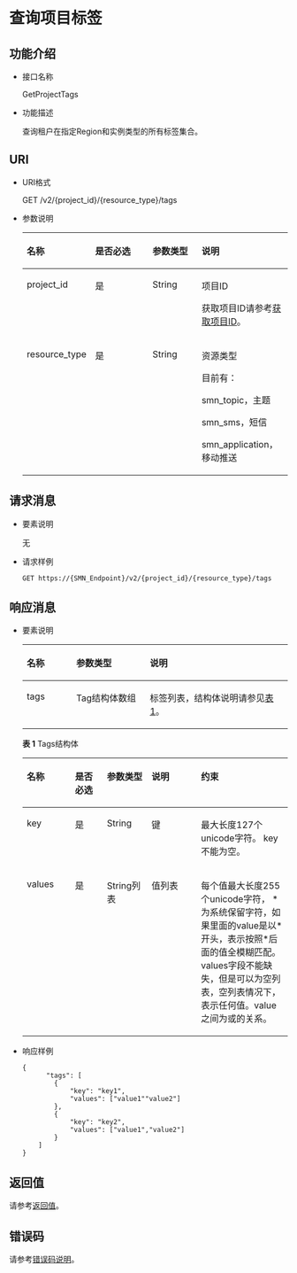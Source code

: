 # 查询项目标签<a name="ZH-CN_TOPIC_0105885512"></a>

## 功能介绍<a name="section4995141120217"></a>

-   接口名称

    GetProjectTags


-   功能描述

    查询租户在指定Region和实例类型的所有标签集合。


## URI<a name="section1999581115219"></a>

-   URI格式

    GET /v2/\{project\_id\}/\{resource\_type\}/tags

-   参数说明

    <a name="table1710612152111"></a>
    <table><thead align="left"><tr id="row5167161218218"><th class="cellrowborder" valign="top" width="21.84%" id="mcps1.1.5.1.1"><p id="p216712123213"><a name="p216712123213"></a><a name="p216712123213"></a>名称</p>
    </th>
    <th class="cellrowborder" valign="top" width="24.14%" id="mcps1.1.5.1.2"><p id="p616715121219"><a name="p616715121219"></a><a name="p616715121219"></a>是否必选</p>
    </th>
    <th class="cellrowborder" valign="top" width="19.54%" id="mcps1.1.5.1.3"><p id="p191671312162117"><a name="p191671312162117"></a><a name="p191671312162117"></a>参数类型</p>
    </th>
    <th class="cellrowborder" valign="top" width="34.48%" id="mcps1.1.5.1.4"><p id="p11167171282115"><a name="p11167171282115"></a><a name="p11167171282115"></a>说明</p>
    </th>
    </tr>
    </thead>
    <tbody><tr id="row61671612152120"><td class="cellrowborder" valign="top" width="21.84%" headers="mcps1.1.5.1.1 "><p id="p15167712142119"><a name="p15167712142119"></a><a name="p15167712142119"></a>project_id</p>
    </td>
    <td class="cellrowborder" valign="top" width="24.14%" headers="mcps1.1.5.1.2 "><p id="p816781216216"><a name="p816781216216"></a><a name="p816781216216"></a>是</p>
    </td>
    <td class="cellrowborder" valign="top" width="19.54%" headers="mcps1.1.5.1.3 "><p id="p716731217212"><a name="p716731217212"></a><a name="p716731217212"></a>String</p>
    </td>
    <td class="cellrowborder" valign="top" width="34.48%" headers="mcps1.1.5.1.4 "><p id="p12167412162111"><a name="p12167412162111"></a><a name="p12167412162111"></a>项目ID</p>
    <p id="p118812918506"><a name="p118812918506"></a><a name="p118812918506"></a>获取项目ID请参考<a href="获取项目ID.md">获取项目ID</a>。</p>
    </td>
    </tr>
    <tr id="row416718122211"><td class="cellrowborder" valign="top" width="21.84%" headers="mcps1.1.5.1.1 "><p id="p99531421797"><a name="p99531421797"></a><a name="p99531421797"></a>resource_type</p>
    </td>
    <td class="cellrowborder" valign="top" width="24.14%" headers="mcps1.1.5.1.2 "><p id="p1495310421799"><a name="p1495310421799"></a><a name="p1495310421799"></a>是</p>
    </td>
    <td class="cellrowborder" valign="top" width="19.54%" headers="mcps1.1.5.1.3 "><p id="p149531342296"><a name="p149531342296"></a><a name="p149531342296"></a>String</p>
    </td>
    <td class="cellrowborder" valign="top" width="34.48%" headers="mcps1.1.5.1.4 "><p id="p52661238184213"><a name="p52661238184213"></a><a name="p52661238184213"></a>资源类型</p>
    <p id="p1034904075316"><a name="p1034904075316"></a><a name="p1034904075316"></a>目前有：</p>
    <p id="p14550953686"><a name="p14550953686"></a><a name="p14550953686"></a>smn_topic，主题</p>
    <p id="p8682201993"><a name="p8682201993"></a><a name="p8682201993"></a>smn_sms，短信</p>
    <p id="p278251314214"><a name="p278251314214"></a><a name="p278251314214"></a>smn_application，移动推送</p>
    </td>
    </tr>
    </tbody>
    </table>


## 请求消息<a name="section142631216210"></a>

-   要素说明

    无


-   请求样例

    ```
    GET https://{SMN_Endpoint}/v2/{project_id}/{resource_type}/tags
    ```


## 响应消息<a name="section172616120211"></a>

-   要素说明

    <a name="table1226141212116"></a>
    <table><thead align="left"><tr id="row1167171216218"><th class="cellrowborder" valign="top" width="18.63%" id="mcps1.1.4.1.1"><p id="p016731216215"><a name="p016731216215"></a><a name="p016731216215"></a>名称</p>
    </th>
    <th class="cellrowborder" valign="top" width="27.73%" id="mcps1.1.4.1.2"><p id="p131679120217"><a name="p131679120217"></a><a name="p131679120217"></a>参数类型</p>
    </th>
    <th class="cellrowborder" valign="top" width="53.64%" id="mcps1.1.4.1.3"><p id="p19167212182113"><a name="p19167212182113"></a><a name="p19167212182113"></a>说明</p>
    </th>
    </tr>
    </thead>
    <tbody><tr id="row3167151282112"><td class="cellrowborder" valign="top" width="18.63%" headers="mcps1.1.4.1.1 "><p id="p8167151292115"><a name="p8167151292115"></a><a name="p8167151292115"></a>tags</p>
    </td>
    <td class="cellrowborder" valign="top" width="27.73%" headers="mcps1.1.4.1.2 "><p id="p016751262114"><a name="p016751262114"></a><a name="p016751262114"></a>Tag结构体数组</p>
    </td>
    <td class="cellrowborder" valign="top" width="53.64%" headers="mcps1.1.4.1.3 "><p id="p616718127213"><a name="p616718127213"></a><a name="p616718127213"></a>标签列表，结构体说明请参见<a href="#table7893236124418">表1</a>。</p>
    </td>
    </tr>
    </tbody>
    </table>

    **表 1**  Tags结构体

    <a name="table7893236124418"></a>
    <table><thead align="left"><tr id="zh-cn_topic_0105885507_row12526442141213"><th class="cellrowborder" valign="top" width="18.16%" id="mcps1.2.6.1.1"><p id="zh-cn_topic_0105885507_p1252612428129"><a name="zh-cn_topic_0105885507_p1252612428129"></a><a name="zh-cn_topic_0105885507_p1252612428129"></a>名称</p>
    </th>
    <th class="cellrowborder" valign="top" width="12.030000000000001%" id="mcps1.2.6.1.2"><p id="zh-cn_topic_0105885507_p852612421125"><a name="zh-cn_topic_0105885507_p852612421125"></a><a name="zh-cn_topic_0105885507_p852612421125"></a>是否必选</p>
    </th>
    <th class="cellrowborder" valign="top" width="16.81%" id="mcps1.2.6.1.3"><p id="zh-cn_topic_0105885507_p14526542121214"><a name="zh-cn_topic_0105885507_p14526542121214"></a><a name="zh-cn_topic_0105885507_p14526542121214"></a>参数类型</p>
    </th>
    <th class="cellrowborder" valign="top" width="18.65%" id="mcps1.2.6.1.4"><p id="zh-cn_topic_0105885507_p17526124281215"><a name="zh-cn_topic_0105885507_p17526124281215"></a><a name="zh-cn_topic_0105885507_p17526124281215"></a>说明</p>
    </th>
    <th class="cellrowborder" valign="top" width="34.35%" id="mcps1.2.6.1.5"><p id="zh-cn_topic_0105885507_p12294162622414"><a name="zh-cn_topic_0105885507_p12294162622414"></a><a name="zh-cn_topic_0105885507_p12294162622414"></a>约束</p>
    </th>
    </tr>
    </thead>
    <tbody><tr id="zh-cn_topic_0105885507_row1526194218129"><td class="cellrowborder" valign="top" width="18.16%" headers="mcps1.2.6.1.1 "><p id="zh-cn_topic_0105885507_p65262427126"><a name="zh-cn_topic_0105885507_p65262427126"></a><a name="zh-cn_topic_0105885507_p65262427126"></a>key</p>
    </td>
    <td class="cellrowborder" valign="top" width="12.030000000000001%" headers="mcps1.2.6.1.2 "><p id="zh-cn_topic_0105885507_p4526154211123"><a name="zh-cn_topic_0105885507_p4526154211123"></a><a name="zh-cn_topic_0105885507_p4526154211123"></a>是</p>
    </td>
    <td class="cellrowborder" valign="top" width="16.81%" headers="mcps1.2.6.1.3 "><p id="zh-cn_topic_0105885507_p35261242171216"><a name="zh-cn_topic_0105885507_p35261242171216"></a><a name="zh-cn_topic_0105885507_p35261242171216"></a>String</p>
    </td>
    <td class="cellrowborder" valign="top" width="18.65%" headers="mcps1.2.6.1.4 "><p id="zh-cn_topic_0105885507_p552604213129"><a name="zh-cn_topic_0105885507_p552604213129"></a><a name="zh-cn_topic_0105885507_p552604213129"></a>键</p>
    </td>
    <td class="cellrowborder" valign="top" width="34.35%" headers="mcps1.2.6.1.5 "><p id="zh-cn_topic_0105885507_p6294172612244"><a name="zh-cn_topic_0105885507_p6294172612244"></a><a name="zh-cn_topic_0105885507_p6294172612244"></a>最大长度127个unicode字符。 key不能为空。</p>
    </td>
    </tr>
    <tr id="zh-cn_topic_0105885507_row55261142141216"><td class="cellrowborder" valign="top" width="18.16%" headers="mcps1.2.6.1.1 "><p id="zh-cn_topic_0105885507_p1852614219127"><a name="zh-cn_topic_0105885507_p1852614219127"></a><a name="zh-cn_topic_0105885507_p1852614219127"></a>values</p>
    </td>
    <td class="cellrowborder" valign="top" width="12.030000000000001%" headers="mcps1.2.6.1.2 "><p id="zh-cn_topic_0105885507_p11526104271211"><a name="zh-cn_topic_0105885507_p11526104271211"></a><a name="zh-cn_topic_0105885507_p11526104271211"></a>是</p>
    </td>
    <td class="cellrowborder" valign="top" width="16.81%" headers="mcps1.2.6.1.3 "><p id="zh-cn_topic_0105885507_p45262426129"><a name="zh-cn_topic_0105885507_p45262426129"></a><a name="zh-cn_topic_0105885507_p45262426129"></a>String列表</p>
    </td>
    <td class="cellrowborder" valign="top" width="18.65%" headers="mcps1.2.6.1.4 "><p id="zh-cn_topic_0105885507_p152694220126"><a name="zh-cn_topic_0105885507_p152694220126"></a><a name="zh-cn_topic_0105885507_p152694220126"></a>值列表</p>
    </td>
    <td class="cellrowborder" valign="top" width="34.35%" headers="mcps1.2.6.1.5 "><p id="zh-cn_topic_0105885507_p18294152612244"><a name="zh-cn_topic_0105885507_p18294152612244"></a><a name="zh-cn_topic_0105885507_p18294152612244"></a>每个值最大长度255个unicode字符， *为系统保留字符，如果里面的value是以*开头，表示按照*后面的值全模糊匹配。values字段不能缺失，但是可以为空列表，空列表情况下，表示任何值。value之间为或的关系。</p>
    </td>
    </tr>
    </tbody>
    </table>


-   响应样例

    ```
    {
          "tags": [
            {
                "key": "key1",
                "values": ["value1""value2"]
            },
            {
                "key": "key2",
                "values": ["value1","value2"]
            }
        ]
    }
    ```


## 返回值<a name="section242171292113"></a>

请参考[返回值](返回值.md)。

## 错误码<a name="section73211020122511"></a>

请参考[错误码说明](错误码说明.md)。

